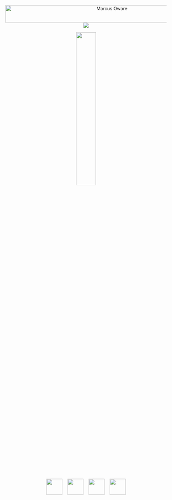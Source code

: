 <p align="center">
  <a href="https://github.com/Weten-Ogen">
    <img src="https://readme-typing-svg.herokuapp.com?font=Kaushan+Script&size=40&duration=3500&color=447FF7&background=FFFFFF00&center=true&vCenter=true&width=650&height=55&lines=I+am+Marcus+Oware+%F0%9F%91%8B%F0%9F%8F%BB;I+am+a+Software+Developer+%F0%9F%A7%91%F0%9F%8F%BB%E2%80%8D%F0%9F%92%BB;I+have+4%2B+years+of+experience+%F0%9F%93%88;" alt="Marcus Oware" width="650" height="55">
  </a>
  <img src="https://user-images.githubusercontent.com/73097560/115834477-dbab4500-a447-11eb-908a-139a6edaec5c.gif">
  <a href="https://github.com/Weten-Ogen">
    <p align="center">
      <img src="https://github.com/antero9471/antero9471/blob/master/logo.gif" width="35%">
    </p>
  </a>
</p>

<div align="center">
  
  </br>
  <a href="marcuoware@gmail.com" target="_blank" rel="noopener noreferrer"><img src="https://img.icons8.com/fluency/2x/gmail-new.png"  width="50" /></a>
  &nbsp;&nbsp;
  <a href="https://www.linkedin.com/in/marcus-oware-bb4682229/" target="_blank" rel="noopener noreferrer"><img src="https://img.icons8.com/color/2x/linkedin"  width="50" /></a>
  &nbsp;&nbsp;
  <a href="https://t.me/antero9471" target="_blank" rel="noopener noreferrer"><img src="https://img.icons8.com/color/2x/telegram-app"  width="50" /></a>
  &nbsp;&nbsp;
  <a href="https://vercel.com/dashboard" target="_blank" rel="noopener noreferrer"><img src="https://img.icons8.com/nolan/2x/link.png"  width="50" /></a>
</div>


